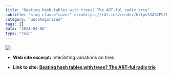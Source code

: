 ```yaml
---
title: "Beating hash tables with trees? The ART-ful radix trie"
subtitle: '<img class="cover" src=https://rdl.ink/render/https%3A%2F%2Fwww.the-paper-trail.org%2Fpost%2Fart-pap...'
category: "uncategorized"
tags: []
date: "2021-04-06"
type: "rain"
---
```

<img class="cover" src=https://rdl.ink/render/https%3A%2F%2Fwww.the-paper-trail.org%2Fpost%2Fart-paper-notes>



* **Web site excerpt:** Inter3sting variations on tries

* **Link to site:** **[Beating hash tables with trees? The ART-ful radix trie](https://www.the-paper-trail.org/post/art-paper-notes)**